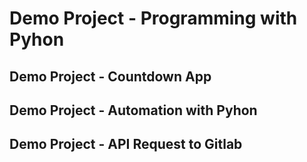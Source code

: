 # Demo Project - Programming with Pyhon

## Demo Project - Countdown App

## Demo Project - Automation with Pyhon

## Demo Project - API Request to Gitlab